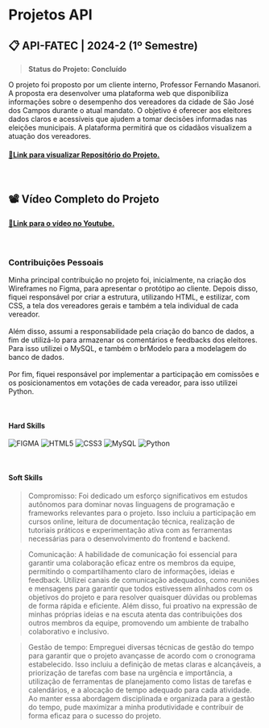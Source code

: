 # Projetos API

## 📋 API-FATEC | 2024-2 (1º Semestre)

> **Status do Projeto: Concluído**

O projeto foi proposto por um cliente interno, Professor Fernando Masanori. <br>
A proposta era desenvolver uma plataforma web que disponibiliza informações sobre o desempenho dos vereadores da cidade de São José dos Campos durante o atual mandato. O objetivo é oferecer aos eleitores dados claros e acessíveis que ajudem a tomar decisões informadas nas eleições municipais. A plataforma permitirá que os cidadãos visualizem a atuação dos vereadores.
 

<h4><a href="https://github.com/Draco-Imperium/API_FATEC1">🔗Link para visualizar Repositório do Projeto.</a></h4>

<br>

## 📽️ Vídeo Completo do Projeto

<h4><a href="https://youtu.be/NQjO5y1g220">🔗Link para o vídeo no Youtube.</a></h4>

<br>

### Contribuições Pessoais

Minha principal contribuição no projeto foi, inicialmente, na criação dos Wireframes no Figma, para apresentar o protótipo ao cliente. Depois disso, fiquei responsável por criar a estrutura, utilizando HTML, e estilizar, com CSS, a tela dos vereadores gerais e também a tela individual de cada vereador. <br>
<br>
Além disso, assumi a responsabilidade pela criação do banco de dados, a fim de utilizá-lo para armazenar os comentários e feedbacks dos eleitores. Para isso utilizei o MySQL, e também o brModelo para a modelagem do banco de dados. <br>
<br> 
Por fim, fiquei responsável por implementar a participação em comissões e os posicionamentos em votações de cada vereador, para isso utilizei Python.

<br> 

#### Hard Skills
![FIGMA](https://img.shields.io/badge/Figma-0D1117?style=for-the-badge&logo=figma) 
![HTML5](https://img.shields.io/badge/HTML5-E34F26?style=for-the-badge&logo=html5&logoColor=white) 
![CSS3](https://img.shields.io/badge/CSS3-1572B6?style=for-the-badge&logo=css3&logoColor=white) 
![MySQL](https://img.shields.io/badge/mysql-4479A1.svg?style=for-the-badge&logo=mysql&logoColor=white) 
![Python](https://img.shields.io/badge/python-3670A0?style=for-the-badge&logo=python&logoColor=ffdd54) 

<br>

#### Soft Skills

> Compromisso: Foi dedicado um esforço significativos em estudos autônomos para dominar novas linguagens de programação e frameworks relevantes para o projeto. Isso incluiu a participação em cursos online, leitura de documentação técnica, realização de tutoriais práticos e experimentação ativa com as ferramentas necessárias para o desenvolvimento do frontend e backend.

> Comunicação: A habilidade de comunicação foi essencial para garantir uma colaboração eficaz entre os membros da equipe, permitindo o compartilhamento claro de informações, ideias e feedback. Utilizei canais de comunicação adequados, como reuniões e mensagens para garantir que todos estivessem alinhados com os objetivos do projeto e para resolver quaisquer dúvidas ou problemas de forma rápida e eficiente. Além disso, fui proativo na expressão de minhas próprias ideias e na escuta atenta das contribuições dos outros membros da equipe, promovendo um ambiente de trabalho colaborativo e inclusivo.

> Gestão de tempo: Empreguei diversas técnicas de gestão do tempo para garantir que o projeto avançasse de acordo com o cronograma estabelecido. Isso incluiu a definição de metas claras e alcançáveis, a priorização de tarefas com base na urgência e importância, a utilização de ferramentas de planejamento como listas de tarefas e calendários, e a alocação de tempo adequado para cada atividade. Ao manter essa abordagem disciplinada e organizada para a gestão do tempo, pude maximizar a minha produtividade e contribuir de forma eficaz para o sucesso do projeto.
